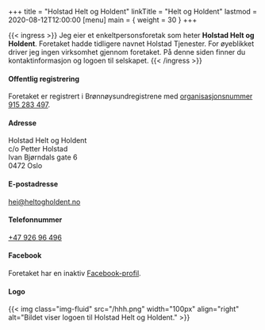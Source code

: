 +++
title = "Holstad Helt og Holdent"
linkTitle = "Helt og Holdent"
lastmod = 2020-08-12T12:00:00
[menu]
main = { weight = 30 }
+++

{{< ingress >}}
Jeg eier et enkeltpersonsforetak som heter **Holstad Helt og Holdent**.
Foretaket hadde tidligere navnet Holstad Tjenester. For øyeblikket driver jeg
ingen virksomhet gjennom foretaket. På denne siden finner du
kontaktinformasjon og logoen til selskapet.
{{< /ingress >}}

#### Offentlig registrering

Foretaket er registrert i Brønnøysundregistrene med [organisasjonsnummer 915&nbsp;283&nbsp;497](https://w2.brreg.no/enhet/sok/detalj.jsp?orgnr=915283497).

#### Adresse

Holstad Helt og Holdent  
c/o Petter Holstad  
Ivan Bjørndals gate 6  
0472 Oslo

#### E-postadresse

[hei@heltogholdent.no](mailto:hei@heltogholdent.no)

#### Telefonnummer

[+47&nbsp;926&nbsp;96&nbsp;496](tel:+4792696496)

#### Facebook

Foretaket har en inaktiv [Facebook-profil][facebook].

#### Logo

{{< img
    class="img-fluid"
    src="/hhh.png"
    width="100px"
    align="right"
    alt="Bildet viser logoen til Holstad Helt og Holdent."
    >}}

[facebook]: https://www.facebook.com/holstadheltogholdent/
